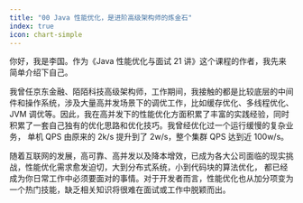 ```yaml
---
title: "00 Java 性能优化，是进阶高级架构师的炼金石"
index: true
icon: chart-simple
---
```


你好，我是李国。作为《Java 性能优化与面试 21 讲》这个课程的作者，我先来简单介绍下自己。

我曾任京东金融、陌陌科技高级架构师，工作期间，我接触的都是比较底层的中间件和操作系统，涉及大量高并发场景下的调优工作，比如缓存优化、多线程优化、JVM
调优等。因此，我在高并发下的性能优化方面积累了丰富的实践经验，同时积累了一套自己独有的优化思路和优化技巧。我曾经优化过一个运行缓慢的复杂业务，
单机 QPS 由原来的 2k/s 提升到了 2w/s，整个集群 QPS 达到近 100w/s。

随着互联网的发展，高可靠、高并发以及降本增效，已成为各大公司面临的现实挑战，性能优化需求愈发迫切，大到分布式系统，小到代码块的算法优化，
都已经成为你日常工作中必须要面对的事情。对于开发者而言，性能优化也从加分项变为一个热门技能，缺乏相关知识将很难在面试或工作中脱颖而出。
